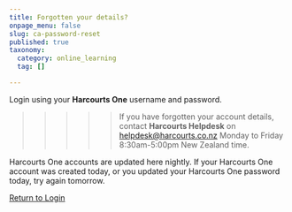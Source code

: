 ```yaml
---
title: Forgotten your details?
onpage_menu: false
slug: ca-password-reset
published: true
taxonomy:
  category: online_learning
  tag: []

---
```


Login using your **Harcourts One** username and password.

>>>>> If you have forgotten your account details, contact **Harcourts Helpdesk** on  [helpdesk@harcourts.co.nz](mailto:helpdesk@harcourts.co.nz) Monday to Friday 8:30am-5:00pm New Zealand time.

Harcourts One accounts are updated here nightly. If your Harcourts One account was created today, or you updated your Harcourts One password today, try again tomorrow.

<i class="fa fa-chevron-left"></i> [Return to Login](https://www.academyrealestatetraining.com/ca/moodle/login/index.php)
